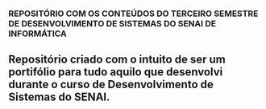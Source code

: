### REPOSITÓRIO COM OS CONTEÚDOS DO TERCEIRO SEMESTRE DE DESENVOLVIMENTO DE SISTEMAS DO SENAI DE INFORMÁTICA 

##

## Repositório criado com o intuito de ser um portifólio para tudo aquilo que desenvolvi durante o curso de Desenvolvimento de Sistemas do SENAI.

<img src="https://media1.giphy.com/media/L1R1tvI9svkIWwpVYr/giphy.gif?cid=ecf05e47xzze9mzx9687daxjs1hjf6g3djhhc5xsfcsgqzsr&amp;rid=giphy.gif&amp;ct=g" alt="Woman Coding GIF by Pluralsight" style="width: 500px; height: 281.25px; left: 0px; top: 0px; opacity: 0;">

